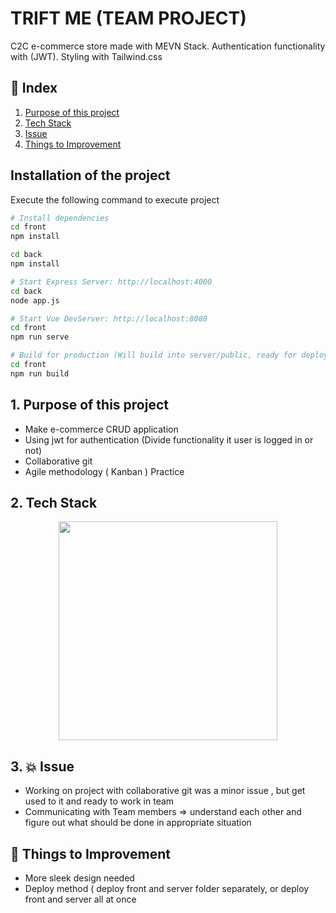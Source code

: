 # TRIFT ME (TEAM PROJECT)
C2C e-commerce store made with MEVN Stack. Authentication functionality with (JWT). 
Styling with Tailwind.css



## 🔗 Index

1. [Purpose of this project](#1-Purpose-of-this-project)
2. [Tech Stack](#2-Tech-Stack)
3. [Issue](#3--Issue)
4. [Things to Improvement](#6--Things-to-Improvement)

## Installation of the project
Execute the following command to execute project
```bash
# Install dependencies
cd front
npm install

cd back
npm install

# Start Express Server: http://localhost:4000
cd back
node app.js

# Start Vue DevServer: http://localhost:8080
cd front
npm run serve

# Build for production (Will build into server/public, ready for deployment)
cd front
npm run build
```

## 1. Purpose of this project
- Make e-commerce CRUD application 
- Using jwt for authentication (Divide functionality it user is logged in or not)
- Collaborative git 
- Agile methodology ( Kanban ) Practice

## 2. Tech Stack 

<p align="center">
	<a href="https://mevn.madlabs.xyz"><img src="https://i.imgur.com/NV51t84.jpg" width="350px" /></a>
</p>


## 3. 💥 Issue
  - Working on project with collaborative git was a minor issue , but get used to it and ready to work in team
  - Communicating with Team members => understand each other and figure out what should be done in appropriate situation
 
## 🚀 Things to Improvement
  - More sleek design needed
  - Deploy method ( deploy front and server folder separately, or deploy front and server all at once
  

